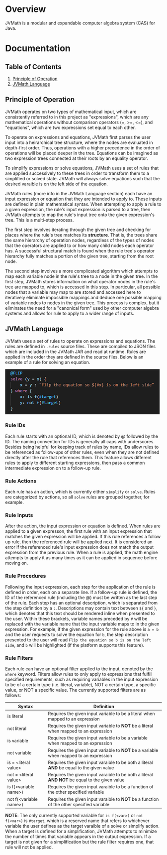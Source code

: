 # Overview
JVMath is a modular and expandable computer algebra system (CAS) for Java.

# Documentation

## Table of Contents
1. [Principle of Operation](#principle-of-operation)
2. [JVMath Language](#jvmath-language)

## Principle of Operation
JVMath operates on two types of mathematical input, which are consistently referred to in this project as "expressions", which are any mathematical operations without comparison operators (=, >=, <=), and "equations", which are two expressions set equal to each other.

To operate on expressions and equations, JVMath first parses the user input into a heirarchical tree structure, where the nodes are evaluated in depth-first order. Thus, operations with a higher precedence in the order of operations will be placed deeper in the tree. Equations can be imagined as two expression trees connected at their roots by an equality operator.

To simplify expressions or solve equations, JVMath uses a set of rules that are applied successively to these trees in order to transform them to a simplified or solved state. JVMath will always solve equations such that the desired varaible is on the left side of the equation.

JVMath rules (more info in the JVMath Language section) each have an input expression or equation that they are intended to apply to. These inputs are defined in plain mathematical syntax. When attempting to apply a rule to a given expression, the rule's input expression is parsed to a tree, then JVMath attempts to map the rule's input tree onto the given expression's tree. This is a multi-step process.

The first step involves iterating through the given tree and checking for places where the rule's tree matches its **structure**. That is, the trees share the same hierarchy of operation nodes, regardless of the types of nodes that the operators are applied to or how many child nodes each operator has. A successful structural match is found when the rule tree's operator hierarchy fully matches a portion of the given tree, starting from the root node.

The second step involves a more complicated algorithm which attempts to map each variable node in the rule's tree to a node in the given tree. In the first step, JVMath stores information on what operator nodes in the rule's tree are mapped to, which is accessed in this step. In particular, all possible nodes that a variable may map to are stored and accessed here to iteratively eliminate impossible mappings and deduce one possible mapping of variable nodes to nodes in the given tree. This process is complex, but it eliminates the need for a "canonical form" used by other computer algebra systems and allows for rule to apply to a wider range of inputs.

## JVMath Language
JVMath uses a set of rules to operate on expressions and equations. The rules are defined in ```.rules``` source files. These are compiled to JSON files which are included in the JVMath JAR and read at runtime. Rules are applied in the order they are defined in the source files. Below is an example of a rule for solving an equation.

![Example Solve Rule](rule_snip_highlighted.png)

### Rule IDs
Each rule starts with an optional ID, which is denoted by @ followed by the ID. The naming convention for IDs is generally all caps with underscores. Besides being helpful for keeping track of rules by name, IDs allow rules to be referenced as follow-ups of other rules, even when they are not defined directly after the rule that references them. This feature allows different rules to apply to different starting expressions, then pass a common intermediate expression on to a follow-up rule.

### Rule Actions
Each rule has an action, which is currently either ```simplify``` or ```solve```. Rules are categorized by actions, so all ```solve``` rules are grouped together, for example.

### Rule Inputs
After the action, the input expression or equation is defined. When rules are applied to a given expresson, the first rule with an input expression that matches the given expression will be applied. If this rule references a follow up rule, then the referenced rule will be applied next. It is considered an error if the referenced rule's input expression does not match the output expression from the previous rule. When a rule is applied, the math engine attempts to apply it as many times as it can be applied in sequence before moving on.

### Rule Procedures
Following the input expression, each step for the application of the rule is defined in order, each on a separate line. If a follow-up rule is defined, the ID of the referenced rule (including the @) must be written as the last step of the rule. Each step has an optional description, which is separated from the step definition by a ```:```. Descriptions may contain text between ```${``` and ```}```, which denotes that this text should be rendered inline when presented to the user. Within these brackets, variable names preceded by ```#``` will be replaced with the variable name that the input variable maps to in the given expression. For example, if the given expression for the rule above is ```a = b``` and the user requests to solve the equation for ```b```, the step description presented to the user will read ```Flip the equation so b is on the left side```, and ```b``` will be highlighted (if the platform supports this feature).

### Rule Filters
Each rule can have an optional filter applied to the input, denoted by the ```where``` keyword. Filters allow rules to only apply to expressions that fulfill specified requirements, such as requiring variables in the input expression to be of a certain type (i.e. literal, variable), NOT a certain type, a specific value, or NOT a specific value. The currently supported filters are as follows:

Syntax|Definition
---|---
is literal | Requires the given input variable to be a literal when mapped to an expression
not literal | Requires the given input variable to **NOT** be a literal when mapped to an expression
is variable | Requires the given input variable to be a variable when mapped to an expression
not variable | Requires the given input variable to **NOT** be a variable when mapped to an expression
is = \<literal value\> | Requires the given input varaible to be both a literal **AND** be equal to the given value
not = \<literal value\> | Requires the given input varaible to be both a literal **AND NOT** be equal to the given value
is f(\<variable name\>) | Requires the given input varaible to be a function of the other specified variable
not f(\<variable name\>) | Requires the given input varaible to **NOT** be a function of the other specified variable

**NOTE**: The only currently supported variable for ```is f(<var>)``` or ```not f(<var>)``` is ```#target```, which is a reserved name that refers to whichever variable the user defines as the target varaible of a solve or simplify action. When a target is defined for a simplification, JVMath attempts to minimize the number of times that variable appears in the output expression. If a target is not given for a simplification but the rule filter requires one, that rule will not be applied.
